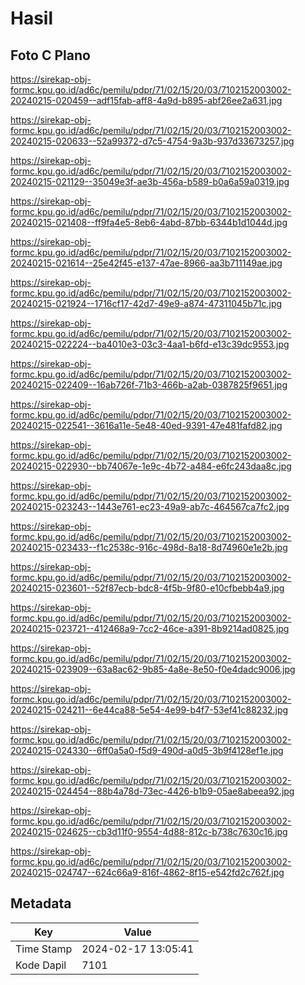 # Hasil

## Foto C Plano

https://sirekap-obj-formc.kpu.go.id/ad6c/pemilu/pdpr/71/02/15/20/03/7102152003002-20240215-020459--adf15fab-aff8-4a9d-b895-abf26ee2a631.jpg

https://sirekap-obj-formc.kpu.go.id/ad6c/pemilu/pdpr/71/02/15/20/03/7102152003002-20240215-020633--52a99372-d7c5-4754-9a3b-937d33673257.jpg

https://sirekap-obj-formc.kpu.go.id/ad6c/pemilu/pdpr/71/02/15/20/03/7102152003002-20240215-021129--35049e3f-ae3b-456a-b589-b0a6a59a0319.jpg

https://sirekap-obj-formc.kpu.go.id/ad6c/pemilu/pdpr/71/02/15/20/03/7102152003002-20240215-021408--ff9fa4e5-8eb6-4abd-87bb-6344b1d1044d.jpg

https://sirekap-obj-formc.kpu.go.id/ad6c/pemilu/pdpr/71/02/15/20/03/7102152003002-20240215-021614--25e42f45-e137-47ae-8966-aa3b711149ae.jpg

https://sirekap-obj-formc.kpu.go.id/ad6c/pemilu/pdpr/71/02/15/20/03/7102152003002-20240215-021924--1716cf17-42d7-49e9-a874-47311045b71c.jpg

https://sirekap-obj-formc.kpu.go.id/ad6c/pemilu/pdpr/71/02/15/20/03/7102152003002-20240215-022224--ba4010e3-03c3-4aa1-b6fd-e13c39dc9553.jpg

https://sirekap-obj-formc.kpu.go.id/ad6c/pemilu/pdpr/71/02/15/20/03/7102152003002-20240215-022409--16ab726f-71b3-466b-a2ab-0387825f9651.jpg

https://sirekap-obj-formc.kpu.go.id/ad6c/pemilu/pdpr/71/02/15/20/03/7102152003002-20240215-022541--3616a11e-5e48-40ed-9391-47e481fafd82.jpg

https://sirekap-obj-formc.kpu.go.id/ad6c/pemilu/pdpr/71/02/15/20/03/7102152003002-20240215-022930--bb74067e-1e9c-4b72-a484-e6fc243daa8c.jpg

https://sirekap-obj-formc.kpu.go.id/ad6c/pemilu/pdpr/71/02/15/20/03/7102152003002-20240215-023243--1443e761-ec23-49a9-ab7c-464567ca7fc2.jpg

https://sirekap-obj-formc.kpu.go.id/ad6c/pemilu/pdpr/71/02/15/20/03/7102152003002-20240215-023433--f1c2538c-916c-498d-8a18-8d74960e1e2b.jpg

https://sirekap-obj-formc.kpu.go.id/ad6c/pemilu/pdpr/71/02/15/20/03/7102152003002-20240215-023601--52f87ecb-bdc8-4f5b-9f80-e10cfbebb4a9.jpg

https://sirekap-obj-formc.kpu.go.id/ad6c/pemilu/pdpr/71/02/15/20/03/7102152003002-20240215-023721--412468a9-7cc2-46ce-a391-8b9214ad0825.jpg

https://sirekap-obj-formc.kpu.go.id/ad6c/pemilu/pdpr/71/02/15/20/03/7102152003002-20240215-023909--63a8ac62-9b85-4a8e-8e50-f0e4dadc9006.jpg

https://sirekap-obj-formc.kpu.go.id/ad6c/pemilu/pdpr/71/02/15/20/03/7102152003002-20240215-024211--6e44ca88-5e54-4e99-b4f7-53ef41c88232.jpg

https://sirekap-obj-formc.kpu.go.id/ad6c/pemilu/pdpr/71/02/15/20/03/7102152003002-20240215-024330--6ff0a5a0-f5d9-490d-a0d5-3b9f4128ef1e.jpg

https://sirekap-obj-formc.kpu.go.id/ad6c/pemilu/pdpr/71/02/15/20/03/7102152003002-20240215-024454--88b4a78d-73ec-4426-b1b9-05ae8abeea92.jpg

https://sirekap-obj-formc.kpu.go.id/ad6c/pemilu/pdpr/71/02/15/20/03/7102152003002-20240215-024625--cb3d11f0-9554-4d88-812c-b738c7630c16.jpg

https://sirekap-obj-formc.kpu.go.id/ad6c/pemilu/pdpr/71/02/15/20/03/7102152003002-20240215-024747--624c66a9-816f-4862-8f15-e542fd2c762f.jpg


## Metadata

| Key        | Value               |
| ---------- | ------------------- |
| Time Stamp | 2024-02-17 13:05:41 |
| Kode Dapil | 7101                |




